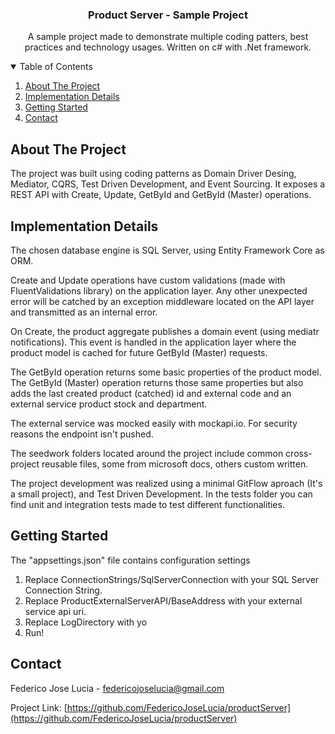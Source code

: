 <h3 align="center">Product Server - Sample Project</h3>

  <p align="center">
    A sample project made to demonstrate multiple coding patters, best practices and technology usages.
    Written on c# with .Net framework.
</p>


<!-- TABLE OF CONTENTS -->
<details open="open">
  <summary>Table of Contents</summary>
  <ol>
    <li>
      <a href="#about-the-project">About The Project</a>
    </li>
    <li>
      <a href="#implementation-details">Implementation Details</a>
    </li>
    <li>
      <a href="#getting-started">Getting Started</a>
    </li>
    <li><a href="#contact">Contact</a></li>
  </ol>
</details>

<!-- ABOUT THE PROJECT -->
## About The Project

The project was built using coding patterns as Domain Driver Desing, Mediator, CQRS, Test Driven Development, and Event Sourcing. It exposes a REST API with Create, Update, GetById and GetById (Master) operations.


<!-- IMPLEMENTATION DETAILS -->
## Implementation Details

The chosen database engine is SQL Server, using Entity Framework Core as ORM.

Create and Update operations have custom validations (made with FluentValidations library) on the application layer. Any other
unexpected error will be catched by an exception middleware located on the API layer and transmitted as an internal error.

On Create, the product aggregate publishes a domain event (using mediatr notifications). This event is handled in the application layer where the product model is cached for future GetById (Master) requests. 

The GetById operation returns some basic properties of the product model.
The GetById (Master) operation returns those same properties but also adds the last created product (catched) id and external code and an external service product stock and department.

The external service was mocked easily with mockapi.io. For security reasons the endpoint isn't pushed.

The seedwork folders located around the project include common cross-project reusable files, some from microsoft docs, others custom written.

The project development was realized using a minimal GitFlow aproach (It's a small project), and Test Driven Development. In the tests folder you can find unit and integration tests made to test different functionalities.

<!-- GETTING STARTED -->
## Getting Started

The "appsettings.json" file contains configuration settings
1) Replace ConnectionStrings/SqlServerConnection with your SQL Server Connection String.
2) Replace ProductExternalServerAPI/BaseAddress with your external service api uri.
3) Replace LogDirectory with yo
4) Run!

<!-- CONTACT -->
## Contact

Federico Jose Lucia - federicojoselucia@gmail.com

Project Link: [https://github.com/FedericoJoseLucia/productServer](https://github.com/FedericoJoseLucia/productServer)
